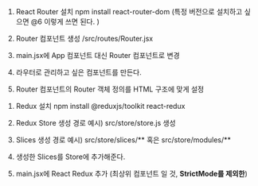<!-- Router -->
1. React Router 설치
npm install react-router-dom (특정 버전으로 설치하고 싶으면 @6 이렇게 쓰면 된다. )

2. Router 컴포넌트 생성
/src/routes/Router.jsx

3. main.jsx에 App 컴포넌트 대신 Router 컴포넌트로 변경

4. 라우터로 관리하고 싶은 컴포넌트를 만든다. 

5. Router 컴포넌트의 Router 객체 정의를 HTML 구조에 맞게 설정

<!-- Redux -->
<!-- 상태 관리 라이브러리, 중앙 짐중식 상태관리 패턴 구현 -->
1. Redux 설치
npm install @reduxjs/toolkit react-redux

2. Redux Store 생성
경로 예시) src/store/store.js 생성

3. Slices 생성
경로 예시) src/store/slices/** 혹은 src/store/modules/**

4. 생성한 Slices를 Store에 추가해준다. 

5. main.jsx에 React Redux <Provider> 추가 (최상위 컴포넌트 일 것, **StrictMode를 제외한**)
